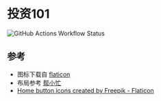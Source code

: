 # 投资101

![GitHub Actions Workflow Status](https://img.shields.io/github/actions/workflow/status/jamelouis/investment-tools/nextjs.yml)

## 参考

* 图标下载自 [flaticon](https://www.flaticon.com/search?word=investment) 
* 布局参考 [帮小忙](https://tool.browser.qq.com/)
* [Home button icons created by Freepik - Flaticon](https://www.flaticon.com/free-icons/home-button)
